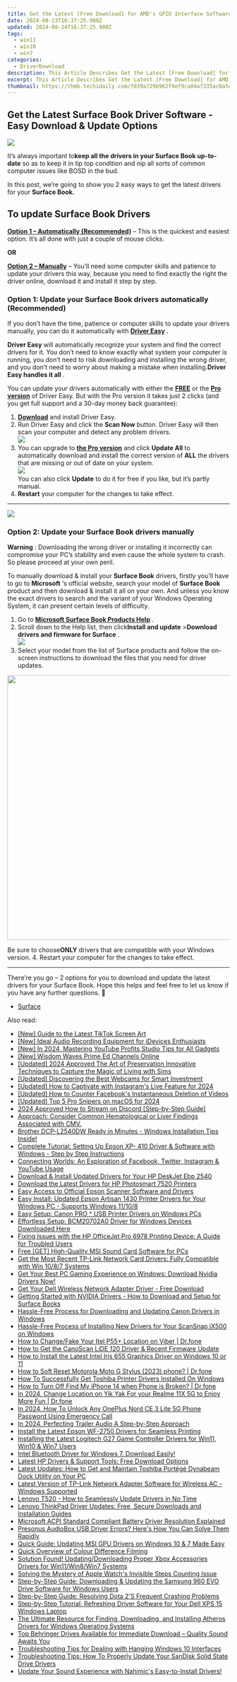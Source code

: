 ```yaml
---
title: Get the Latest [Free Download] for AMD's GPIO Interface Software
date: 2024-08-23T16:37:25.980Z
updated: 2024-08-24T16:37:25.980Z
tags:
  - win11
  - win10
  - win7
categories:
  - DriverDownload
description: This Article Describes Get the Latest [Free Download] for AMD's GPIO Interface Software
excerpt: This Article Describes Get the Latest [Free Download] for AMD's GPIO Interface Software
thumbnail: https://thmb.techidaily.com/f039a729b962f9ef9ca84af335ac6a5c033da72e1971abe6cb320e3e4a83ec5c.jpg
---
```


## Get the Latest Surface Book Driver Software - Easy Download & Update Options

![](https://images.drivereasy.com/wp-content/uploads/2018/11/img_5bf7cf002737a.jpg)

 It’s always important to**keep all the drivers in your Surface Book up-to-date** so as to keep it in tip top condition and nip all sorts of common computer issues like BOSD in the bud.

 In this post, we’re going to show you 2 easy ways to get the latest drivers for your **Surface Book.**

## To update Surface Book Drivers

**[Option 1 – Automatically (Recommended)](https://www.drivereasy.com/knowledge/surface-book-drivers-download-update-easily/#O1)**  –  This is the quickest and easiest option. It’s all done with just a couple of mouse clicks.

**OR**

[**Option 2 – Manually**](https://tools.techidaily.com/drivereasy/download/) –  You’ll need some computer skills and patience to update your drivers this way, because you need to find exactly the right the driver online, download it and install it step by step.

### **Option 1: Update your Surface Book drivers automatically (Recommended)**

 If you don’t have the time, patience or computer skills to update your drivers manually, you can do it automatically with **[Driver Easy](https://tools.techidaily.com/drivereasy/download/) .**

**Driver Easy**   will automatically recognize your system and find the correct drivers for it. You don’t need to know exactly what system your computer is running, you don’t need to risk downloading and installing the wrong driver, and you don’t need to worry about making a mistake when installing.**Driver Easy handles it all** .

 You can update your drivers automatically with either the **[FREE](https://tools.techidaily.com/drivereasy/download/)**  or the **[Pro version](https://tools.techidaily.com/drivereasy/download/)**  of Driver Easy. But with the Pro version it takes just 2 clicks (and you get full support and a 30-day money back guarantee):

1. **[Download](https://tools.techidaily.com/drivereasy/download/)**  and install Driver Easy.
2. Run Driver Easy and click the **Scan Now** button. Driver Easy will then scan your computer and detect any problem drivers.  
![](https://images.drivereasy.com/wp-content/uploads/2018/11/img_5bf7bbe94614e.jpg)
3. You can upgrade to **[the Pro version](https://tools.techidaily.com/drivereasy/download/)**  and click **Update All** to automatically download and install the correct version of **ALL**  the drivers that are missing or out of date on your system.  
![](https://images.drivereasy.com/wp-content/uploads/2018/11/img_5bf7cabf4d114.jpg)  
 You can also click **Update** to do it for free if you like, but it’s partly manual.
4. **Restart**   your computer for the changes to take effect.

---

<!-- affiliate ads begin -->
<a href="https://secure.2checkout.com/order/checkout.php?PRODS=2201613&QTY=1&AFFILIATE=108875&CART=1"><img src="https://www.macdvdripperpro.com/images/devices-3.png" border="0"></a>
<!-- affiliate ads end -->
### **Option 2: Update your Surface Book drivers manually**

**Warning** : Downloading the wrong driver or installing it incorrectly can compromise your PC’s stability and even cause the whole system to crash. So please proceed at your own peril.

To manually download & install your **Surface Book**  drivers, firstly you’ll have to go to **Microsoft**  ‘s official website, search your model of **Surface Book**  product and then download & install it all on your own.  And unless you know the exact drivers to search and the variant of your Windows Operating System, it can present certain levels of difficulty.

1. Go to **[Microsoft Surface Book Products Help](https://support.microsoft.com/en-us/hub/4295272/surface-book-products-help)**  .
2. Scroll down to the Help list, then click**Install and update** \>**Download drivers and firmware for Surface** .  
![](https://images.drivereasy.com/wp-content/uploads/2018/11/img_5bf7ccdf679a7.jpg)
3. Select your model from the list of Surface products and follow the on-screen instructions to download the files that you need for driver updates.  
<!-- affiliate ads begin -->
<a href="https://appsumo.8odi.net/c/5597632/2082526/7443" target="_top" id="2082526"><img src="//a.impactradius-go.com/display-ad/7443-2082526" border="0" alt="" width="1200" height="600"/></a><img height="0" width="0" src="https://appsumo.8odi.net/i/5597632/2082526/7443" style="position:absolute;visibility:hidden;" border="0" />
<!-- affiliate ads end -->
 Be sure to choose**ONLY** drivers that are compatible with your Windows version.
4. Restart your computer for the changes to take effect.

---

 There’re you go – 2 options for you to download and update the latest drivers for your Surface Book. Hope this helps and feel free to let us know if you have any further questions. 🙂

* [Surface](https://tools.techidaily.com/drivereasy/download/)

<ins class="adsbygoogle"
     style="display:block"
     data-ad-format="autorelaxed"
     data-ad-client="ca-pub-7571918770474297"
     data-ad-slot="1223367746"></ins>



<ins class="adsbygoogle"
     style="display:block"
     data-ad-client="ca-pub-7571918770474297"
     data-ad-slot="8358498916"
     data-ad-format="auto"
     data-full-width-responsive="true"></ins>

<span class="atpl-alsoreadstyle">Also read:</span>
<div><ul>
<li><a href="https://some-techniques.techidaily.com/new-guide-to-the-latest-tiktok-screen-art/"><u>[New] Guide to the Latest TikTok Screen Art</u></a></li>
<li><a href="https://remote-screen-capture.techidaily.com/new-ideal-audio-recording-equipment-for-idevices-enthusiasts/"><u>[New] Ideal Audio Recording Equipment for iDevices Enthusiasts</u></a></li>
<li><a href="https://youtube-blog.techidaily.com/n-2024-mastering-youtube-profits-studio-tips-for-all-gadgets/"><u>[New] In 2024, Mastering YouTube Profits  Studio Tips for All Gadgets</u></a></li>
<li><a href="https://facebook-video-footage.techidaily.com/new-wisdom-waves-prime-ed-channels-online/"><u>[New] Wisdom Waves  Prime Ed Channels Online</u></a></li>
<li><a href="https://video-capture.techidaily.com/updated-2024-approved-the-art-of-preservation-innovative-techniques-to-capture-the-magic-of-living-with-sims/"><u>[Updated] 2024 Approved  The Art of Preservation  Innovative Techniques to Capture the Magic of Living with Sims</u></a></li>
<li><a href="https://screen-mirroring-recording.techidaily.com/updated-discovering-the-best-webcams-for-smart-investment/"><u>[Updated] Discovering the Best Webcams for Smart Investment</u></a></li>
<li><a href="https://instagram-clips.techidaily.com/updated-how-to-captivate-with-instagrams-live-feature-for-2024/"><u>[Updated] How to Captivate with Instagram's Live Feature for 2024</u></a></li>
<li><a href="https://facebook-clips.techidaily.com/updated-how-to-counter-facebooks-instantaneous-deletion-of-videos/"><u>[Updated] How to Counter Facebook's Instantaneous Deletion of Videos</u></a></li>
<li><a href="https://video-screen-grab.techidaily.com/updated-top-5-pro-snipers-on-macos-for-2024/"><u>[Updated] Top 5 Pro Snipers on macOS for 2024</u></a></li>
<li><a href="https://discord-videos.techidaily.com/2024-approved-how-to-stream-on-discord-step-by-step-guide/"><u>2024 Approved  How to Stream on Discord [Step-by-Step Guide]</u></a></li>
<li><a href="https://driver-download.techidaily.com/approach-consider-common-hematological-or-liver-findings-associated-with-cmv/"><u>Approach: Consider Common Hematological or Liver Findings Associated with CMV.</u></a></li>
<li><a href="https://driver-download.techidaily.com/brother-dcp-l2540dw-ready-in-minutes-windows-installation-tips-inside/"><u>Brother DCP-L2540DW Ready in Minutes - Windows Installation Tips Inside!</u></a></li>
<li><a href="https://driver-download.techidaily.com/complete-tutorial-setting-up-epson-xp-410-driver-and-software-with-windows-step-by-step-instructions/"><u>Complete Tutorial: Setting Up Epson XP- 410 Driver & Software with Windows - Step by Step Instructions</u></a></li>
<li><a href="https://win-forum.techidaily.com/connecting-worlds-an-exploration-of-facebook-twitter-instagram-and-youtube-usage/"><u>Connecting Worlds: An Exploration of Facebook, Twitter, Instagram & YouTube Usage</u></a></li>
<li><a href="https://driver-download.techidaily.com/download-and-install-updated-drivers-for-your-hp-deskjet-ebp-2540/"><u>Download & Install Updated Drivers for Your HP DeskJet Ebp 2540</u></a></li>
<li><a href="https://driver-download.techidaily.com/download-the-latest-drivers-for-hp-photosmart-7520-printers/"><u>Download the Latest Drivers for HP Photosmart 7520 Printers</u></a></li>
<li><a href="https://driver-download.techidaily.com/easy-access-to-official-epson-scanner-software-and-drivers/"><u>Easy Access to Official Epson Scanner Software and Drivers</u></a></li>
<li><a href="https://driver-download.techidaily.com/easy-install-updated-epson-artisan-1430-printer-drivers-for-your-windows-pc-supports-windows-11108/"><u>Easy Install: Updated Epson Artisan 1430 Printer Drivers for Your Windows PC - Supports Windows 11/10/8</u></a></li>
<li><a href="https://driver-download.techidaily.com/easy-setup-canon-pro-usb-printer-drivers-on-windows-pcs/"><u>Easy Setup: Canon PRO ^ USB Printer Drivers on Windows PCs</u></a></li>
<li><a href="https://driver-download.techidaily.com/effortless-setup-bcm20702a0-driver-for-windows-devices-downloaded-here/"><u>Effortless Setup: BCM20702A0 Driver for Windows Devices Downloaded Here</u></a></li>
<li><a href="https://driver-download.techidaily.com/fixing-issues-with-the-hp-officejet-pro-6978-printing-device-a-guide-for-troubled-users/"><u>Fixing Issues with the HP OfficeJet Pro 6978 Printing Device: A Guide for Troubled Users</u></a></li>
<li><a href="https://driver-download.techidaily.com/free-get-high-quality-msi-sound-card-software-for-pcs/"><u>Free [GET] High-Quality MSI Sound Card Software for PCs</u></a></li>
<li><a href="https://driver-download.techidaily.com/get-the-most-recent-tp-link-network-card-drivers-fully-compatible-with-win-1087-systems/"><u>Get the Most Recent TP-Link Network Card Drivers: Fully Compatible with Win 10/8/7 Systems</u></a></li>
<li><a href="https://driver-download.techidaily.com/get-your-best-pc-gaming-experience-on-windows-download-nvidia-drivers-now/"><u>Get Your Best PC Gaming Experience on Windows: Download Nvidia Drivers Now!</u></a></li>
<li><a href="https://driver-download.techidaily.com/get-your-dell-wireless-network-adapter-driver-free-download/"><u>Get Your Dell Wireless Network Adapter Driver - Free Download</u></a></li>
<li><a href="https://driver-download.techidaily.com/getting-started-with-nvidia-drivers-how-to-download-and-setup-for-surface-books/"><u>Getting Started with NVIDIA Drivers - How to Download and Setup for Surface Books</u></a></li>
<li><a href="https://driver-download.techidaily.com/hassle-free-process-for-downloading-and-updating-canon-drivers-in-windows/"><u>Hassle-Free Process for Downloading and Updating Canon Drivers in Windows</u></a></li>
<li><a href="https://driver-download.techidaily.com/hassle-free-process-of-installing-new-drivers-for-your-scansnap-ix500-on-windows/"><u>Hassle-Free Process of Installing New Drivers for Your ScanSnap iX500 on Windows</u></a></li>
<li><a href="https://location-social.techidaily.com/how-to-changefake-your-itel-p55plus-location-on-viber-drfone-by-drfone-virtual-android/"><u>How to Change/Fake Your Itel P55+ Location on Viber | Dr.fone</u></a></li>
<li><a href="https://driver-download.techidaily.com/how-to-get-the-canoscan-lide-120-driver-and-recent-firmware-update/"><u>How to Get the CanoScan LiDE 120 Driver & Recent Firmware Update</u></a></li>
<li><a href="https://driver-download.techidaily.com/how-to-install-the-latest-intel-iris-655-graphics-driver-on-windows-10-or-11/"><u>How to Install the Latest Intel Iris 655 Graphics Driver on Windows 10 or 11</u></a></li>
<li><a href="https://techidaily.com/how-to-soft-reset-motorola-moto-g-stylus-2023-phone-drfone-by-drfone-reset-android-reset-android/"><u>How to Soft Reset Motorola Moto G Stylus (2023) phone? | Dr.fone</u></a></li>
<li><a href="https://driver-download.techidaily.com/how-to-successfully-get-toshiba-printer-drivers-installed-on-windows/"><u>How To Successfully Get Toshiba Printer Drivers Installed On Windows</u></a></li>
<li><a href="https://iphone-unlock.techidaily.com/how-to-turn-off-find-my-iphone-14-when-phone-is-broken-drfone-by-drfone-ios/"><u>How to Turn Off Find My iPhone 14 when Phone is Broken? | Dr.fone</u></a></li>
<li><a href="https://location-social.techidaily.com/in-2024-change-location-on-yik-yak-for-your-realme-11x-5g-to-enjoy-more-fun-drfone-by-drfone-virtual-android/"><u>In 2024, Change Location on Yik Yak For your Realme 11X 5G to Enjoy More Fun | Dr.fone</u></a></li>
<li><a href="https://easy-unlock-android.techidaily.com/in-2024-how-to-unlock-any-oneplus-nord-ce-3-lite-5g-phone-password-using-emergency-call-by-drfone-android/"><u>In 2024, How To Unlock Any OnePlus Nord CE 3 Lite 5G Phone Password Using Emergency Call</u></a></li>
<li><a href="https://extra-guidance.techidaily.com/in-2024-perfecting-trailer-audio-a-step-by-step-approach/"><u>In 2024, Perfecting Trailer Audio  A Step-by-Step Approach</u></a></li>
<li><a href="https://driver-download.techidaily.com/install-the-latest-epson-wf-2750-drivers-for-seamless-printing/"><u>Install the Latest Epson WF-2750 Drivers for Seamless Printing</u></a></li>
<li><a href="https://driver-download.techidaily.com/installing-the-latest-logitech-g27-game-controller-drivers-for-win11-win10-and-win7-users/"><u>Installing the Latest Logitech G27 Game Controller Drivers for Win11, Win10 & Win7 Users</u></a></li>
<li><a href="https://driver-download.techidaily.com/1722958992061-intel-bluetooth-driver-for-windows-7-download-easily/"><u>Intel Bluetooth Driver for Windows 7. Download Easily!</u></a></li>
<li><a href="https://driver-download.techidaily.com/latest-hp-drivers-and-support-tools-free-download-options/"><u>Latest HP Drivers & Support Tools: Free Download Options</u></a></li>
<li><a href="https://driver-download.techidaily.com/latest-updates-how-to-get-and-maintain-toshiba-portege-dynabeam-dock-utility-on-your-pc/"><u>Latest Updates: How to Get and Maintain Toshiba Portégé Dynabeam Dock Utility on Your PC</u></a></li>
<li><a href="https://driver-download.techidaily.com/latest-version-of-tp-link-network-adapter-software-for-wireless-ac-windows-supported/"><u>Latest Version of TP-Link Network Adapter Software for Wireless AC - Windows Supported</u></a></li>
<li><a href="https://driver-download.techidaily.com/lenovo-t520-how-to-seamlessly-update-drivers-in-no-time/"><u>Lenovo T520 - How to Seamlessly Update Drivers in No Time</u></a></li>
<li><a href="https://driver-download.techidaily.com/lenovo-thinkpad-driver-updates-free-secure-downloads-and-installation-guides/"><u>Lenovo ThinkPad Driver Updates: Free, Secure Downloads and Installation Guides</u></a></li>
<li><a href="https://driver-download.techidaily.com/microsoft-acpi-standard-compliant-battery-driver-resolution-explained/"><u>Microsoft ACPI Standard Compliant Battery Driver Resolution Explained</u></a></li>
<li><a href="https://driver-download.techidaily.com/1722979143876-presonus-audiobox-usb-driver-errors-heres-how-you-can-solve-them-rapidly/"><u>Presonus AudioBox USB Driver Errors? Here's How You Can Solve Them Rapidly</u></a></li>
<li><a href="https://driver-download.techidaily.com/quick-guide-updating-msi-gpu-drivers-on-windows-10-and-7-made-easy/"><u>Quick Guide: Updating MSI GPU Drivers on Windows 10 & 7 Made Easy</u></a></li>
<li><a href="https://youtube-blog.techidaily.com/-overview-of-colour-difference-filming/"><u>Quick Overview of Colour Difference Filming</u></a></li>
<li><a href="https://driver-download.techidaily.com/solution-found-updatingdownloading-proper-xbox-accessories-drivers-for-win11win8win7-systems/"><u>Solution Found! Updating/Downloading Proper Xbox Accessories Drivers for Win11/Win8/Win7 Systems</u></a></li>
<li><a href="https://techtrends.techidaily.com/solving-the-mystery-of-apple-watchs-invisible-steps-counting-issue/"><u>Solving the Mystery of Apple Watch's Invisible Steps Counting Issue</u></a></li>
<li><a href="https://driver-download.techidaily.com/step-by-step-guide-downloading-and-updating-the-samsung-960-evo-drive-software-for-windows-users/"><u>Step-by-Step Guide: Downloading & Updating the Samsung 960 EVO Drive Software for Windows Users</u></a></li>
<li><a href="https://some-knowledge.techidaily.com/step-by-step-guide-resolving-dota-2s-frequent-crashing-problems/"><u>Step-by-Step Guide: Resolving Dota 2'S Frequent Crashing Problems</u></a></li>
<li><a href="https://driver-download.techidaily.com/step-by-step-tutorial-refreshing-driver-software-for-your-dell-xps-15-windows-laptop/"><u>Step-by-Step Tutorial: Refreshing Driver Software for Your Dell XPS 15 Windows Laptop</u></a></li>
<li><a href="https://driver-download.techidaily.com/the-ultimate-resource-for-finding-downloading-and-installing-atheros-drivers-for-windows-operating-systems/"><u>The Ultimate Resource for Finding, Downloading, and Installing Atheros Drivers for Windows Operating Systems</u></a></li>
<li><a href="https://driver-download.techidaily.com/top-behringer-drives-available-for-immediate-download-quality-sound-awaits-you/"><u>Top Behringer Drives Available for Immediate Download – Quality Sound Awaits You</u></a></li>
<li><a href="https://win-howtos.techidaily.com/troubleshooting-tips-for-dealing-with-hanging-windows-10-interfaces/"><u>Troubleshooting Tips for Dealing with Hanging Windows 10 Interfaces</u></a></li>
<li><a href="https://driver-download.techidaily.com/troubleshooting-tips-how-to-properly-update-your-sandisk-solid-state-drive-drivers/"><u>Troubleshooting Tips: How To Properly Update Your SanDisk Solid State Drive Drivers</u></a></li>
<li><a href="https://driver-download.techidaily.com/1722963918428-update-your-sound-experience-with-nahimics-easy-to-install-drivers/"><u>Update Your Sound Experience with Nahimic's Easy-to-Install Drivers!</u></a></li>
</ul></div>
